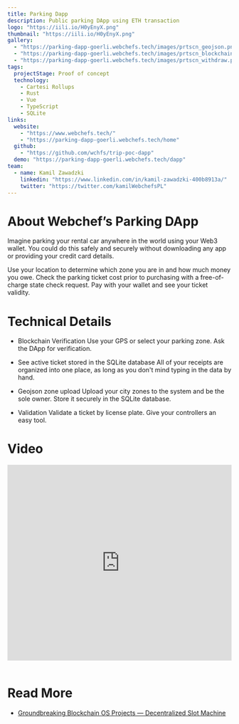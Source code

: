```yaml
---
title: Parking Dapp
description: Public parking DApp using ETH transaction
logo: "https://iili.io/H0yEnyX.png"
thumbnail: "https://iili.io/H0yEnyX.png"
gallery:
  - "https://parking-dapp-goerli.webchefs.tech/images/prtscn_geojson.png"
  - "https://parking-dapp-goerli.webchefs.tech/images/prtscn_blockchain_verification.png"
  - "https://parking-dapp-goerli.webchefs.tech/images/prtscn_withdraw.png"
tags:
  projectStage: Proof of concept
  technology:
    - Cartesi Rollups
    - Rust
    - Vue
    - TypeScript
    - SQLite
links:
  website:
    - "https://www.webchefs.tech/"
    - "https://parking-dapp-goerli.webchefs.tech/home"
  github:
    - "https://github.com/wchfs/trip-poc-dapp"
  demo: "https://parking-dapp-goerli.webchefs.tech/dapp"
team:
  - name: Kamil Zawadzki
    linkedin: "https://www.linkedin.com/in/kamil-zawadzki-400b8913a/"
    twitter: "https://twitter.com/kamilWebchefsPL"
---
```


# About Webchef’s Parking DApp

Imagine parking your rental car anywhere in the world using your Web3 wallet. You could do this safely and securely without downloading any app or providing your credit card details.

Use your location to determine which zone you are in and how much money you owe. Check the parking ticket cost prior to purchasing with a free-of-charge state check request. Pay with your wallet and see your ticket validity.

# Technical Details

- Blockchain Verification
  Use your GPS or select your parking zone. Ask the DApp for verification.

- See active ticket stored in the SQLite database
  All of your receipts are organized into one place, as long as you don't mind typing in the data by hand.

- Geojson zone upload
  Upload your city zones to the system and be the sole owner. Store it securely in the SQLite database.

- Validation
  Validate a ticket by license plate. Give your controllers an easy tool.

# Video

<iframe width="100%" height="440" src="https://www.youtube.com/embed/t_xAUGkWf-E" title="YouTube video player" frameborder="0" allow="accelerometer; autoplay; clipboard-write; encrypted-media; gyroscope; picture-in-picture; web-share" allowfullscreen></iframe>

<br/>
<br/>

# Read More

- [Groundbreaking Blockchain OS Projects — Decentralized Slot Machine](https://medium.com/cartesi/groundbreaking-blockchain-os-projects-webchefs-378f516cc3ea)
